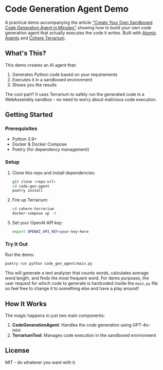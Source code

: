 # Code Generation Agent Demo

A practical demo accompanying the article ["Create Your Own Sandboxed Code Generation Agent in Minutes"](https://medium.com/ai-advances/create-your-own-sandboxed-code-generation-agent-in-minutes-1603ae695f16?sk=d8ee2dabfbdc69a877caa50ae29ff61e) showing how to build your own code generation agent that actually executes the code it writes. Built with [Atomic Agents](https://github.com/KennyVaneetvelde/atomic-agents) and [Cohere Terrarium](https://github.com/cohere-ai/cohere-terrarium).

## What's This?

This demo creates an AI agent that:
1. Generates Python code based on your requirements
2. Executes it in a sandboxed environment
3. Shows you the results

The cool part? It uses Terrarium to safely run the generated code in a WebAssembly sandbox - no need to worry about malicious code execution.

## Getting Started

### Prerequisites
- Python 3.9+
- Docker & Docker Compose
- Poetry (for dependency management)

### Setup

1. Clone this repo and install dependencies:
   ```bash
   git clone <repo-url>
   cd code-gen-agent
   poetry install
   ```

2. Fire up Terrarium:
   ```bash
   cd cohere-terrarium
   docker-compose up -d
   ```

3. Set your OpenAI API key:
   ```bash
   export OPENAI_API_KEY=your-key-here
   ```

### Try It Out

Run the demo:
```bash
poetry run python code_gen_agent/main.py
```

This will generate a text analyzer that counts words, calculates average word length, and finds the most frequent word.
For demo purposes, the user request for which code to generate is hardcoded inside the `main.py` file so feel free to change it to something else and have a play around!

## How It Works

The magic happens in just two main components:

1. **CodeGenerationAgent**: Handles the code generation using GPT-4o-mini
2. **TerrariumTool**: Manages code execution in the sandboxed environment
   
## License

MIT - do whatever you want with it.
